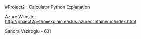 #Project2 - Calculator Python Explanation

Azure Website: http://project2pythonexplain.eastus.azurecontainer.io/index.html

Sandra Veziroglu - 601

